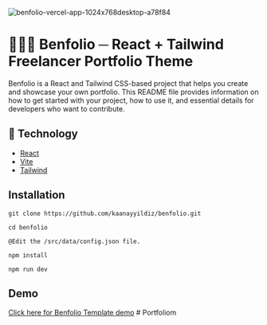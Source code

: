 ![benfolio-vercel-app-1024x768desktop-a78f84](https://github.com/kaanayyildiz/benfolio/assets/39806458/08a8a39c-2be2-4ec7-bb59-9431620e74b1)
# 👨🏼‍💻 Benfolio ─ React + Tailwind Freelancer Portfolio Theme
Benfolio is a React and Tailwind CSS-based project that helps you create and showcase your own portfolio. This README file provides information on how to get started with your project, how to use it, and essential details for developers who want to contribute.

## 🤖 Technology
- [React](react.dev)
- [Vite](vitejs.dev) 
- [Tailwind](tailwindcss.com)

## Installation
```
git clone https://github.com/kaanayyildiz/benfolio.git

cd benfolio

@Edit the /src/data/config.json file.

npm install

npm run dev
```

## Demo

[Click here for Benfolio Template demo](https://benfolio.vercel.app)
#   P o r t f o l i o m  
 